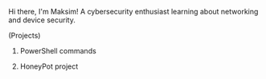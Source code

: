 Hi there, I'm Maksim! A cybersecurity enthusiast learning about networking and device security.



(Projects)

1. PowerShell commands


2. HoneyPot project


